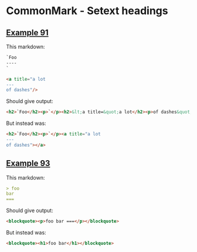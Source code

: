 # CommonMark - Setext headings

## [Example 91](https://spec.commonmark.org/0.30/#example-91)

This markdown:

````````````markdown
`Foo
----
`

<a title="a lot
---
of dashes"/>

````````````

Should give output:

````````````html
<h2>`Foo</h2><p>`</p><h2>&lt;a title=&quot;a lot</h2><p>of dashes&quot;/&gt;</p>
````````````

But instead was:

````````````html
<h2>`Foo</h2><p>`</p><a title="a lot
---
of dashes"></a>
````````````
## [Example 93](https://spec.commonmark.org/0.30/#example-93)

This markdown:

````````````markdown
> foo
bar
===

````````````

Should give output:

````````````html
<blockquote><p>foo bar ===</p></blockquote>
````````````

But instead was:

````````````html
<blockquote><h1>foo bar</h1></blockquote>
````````````

